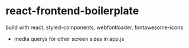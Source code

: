 # react-frontend-boilerplate

build with react, styled-components, webfontloader, fontawesome-icons

- media querys for other screen sizes in app.js
